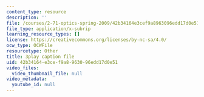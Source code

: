 ```yaml
---
content_type: resource
description: ''
file: /courses/2-71-optics-spring-2009/42b34164e3cef9a8963096edd17d0e51_IYBYmOVmICg.srt
file_type: application/x-subrip
learning_resource_types: []
license: https://creativecommons.org/licenses/by-nc-sa/4.0/
ocw_type: OCWFile
resourcetype: Other
title: 3play caption file
uid: 42b34164-e3ce-f9a8-9630-96edd17d0e51
video_files:
  video_thumbnail_file: null
video_metadata:
  youtube_id: null
---
```

